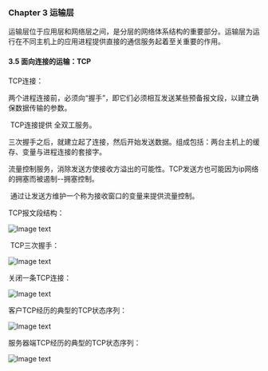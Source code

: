 ### Chapter 3 运输层

​	运输层位于应用层和网络层之间，是分层的网络体系结构的重要部分。运输层为运行在不同主机上的应用进程提供直接的通信服务起着至关重要的作用。

#### 3.5  面向连接的运输：TCP

TCP连接：

​	两个进程连接前，必须向“握手”，即它们必须相互发送某些预备报文段，以建立确保数据传输的参数。

​	TCP连接提供   全双工服务。

​	三次握手之后，就建立起了连接，然后开始发送数据。组成包括：两台主机上的缓存、变量与进程连接的套接字。

​	流量控制服务，消除发送方使接收方溢出的可能性。TCP发送方也可能因为ip网络的拥塞而被遏制--拥塞控制。

​	通过让发送方维护一个称为接收窗口的变量来提供流量控制。

TCP报文段结构：

![Image text](http://pt6q77kvw.bkt.clouddn.com/3.5-3.jpg)

​	TCP三次握手：

![Image text](http://pt6q77kvw.bkt.clouddn.com/3.5-1.jpg)

关闭一条TCP连接：

![Image text](http://pt6q77kvw.bkt.clouddn.com/3.5-2.jpg)



客户TCP经历的典型的TCP状态序列：

![Image text](http://pt6q77kvw.bkt.clouddn.com/3.5-4.jpg)

服务器端TCP经历的典型的TCP状态序列：

![Image text](http://pt6q77kvw.bkt.clouddn.com/3.5-5.jpg)